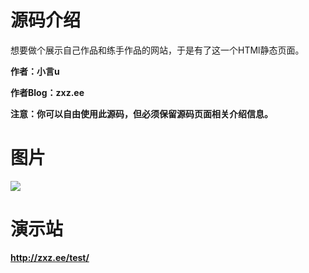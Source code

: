 # 源码介绍

想要做个展示自己作品和练手作品的网站，于是有了这一个HTMl静态页面。

**作者：小言u**

**作者Blog：zxz.ee**

**注意：你可以自由使用此源码，但必须保留源码页面相关介绍信息。**

# 图片
![](https://ae03.alicdn.com/kf/Ue0687a1a93ea464fb31da222921cb430I.jpg)
# 演示站

**http://zxz.ee/test/**

